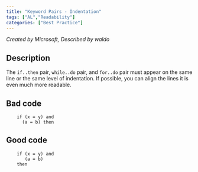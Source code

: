 ```yaml
---
title: "Keyword Pairs - Indentation"
tags: ["AL","Readability"]
categories: ["Best Practice"]
---
```


_Created by Microsoft, Described by waldo_

## Description

The `if..then` pair, `while..do` pair, and `for..do` pair must appear on the same line or the same level of indentation.  If possible, you can align the lines it is even much more readable.

## Bad code

```al
    if (x = y) and
      (a = b) then
```

## Good code

```al
    if (x = y) and
       (a = b) 
    then
```

